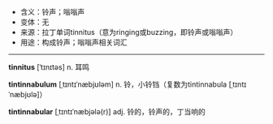 - <span class="definition">含义：铃声；嗡嗡声</span>
- <span class="definition">变体：无</span>
- <span class="definition">来源：拉丁单词tinnitus（意为ringing或buzzing，即铃声或嗡嗡声）</span>
- <span class="definition">用途：构成铃声；嗡嗡声相关词汇</span>

---

<span class="vocabulary">**tinnitus**</span> [ˈtɪnɪtəs] n. 耳鸣

<span class="vocabulary">**tintinnabulum**</span> [ˌtɪntɪˈnæbjʊləm] n. 铃，小铃铛（复数为tintinnabula [ˌtɪntɪˈnæbjʊlə]）

<span class="vocabulary">**tintinnabular**</span> [ˌtɪntɪˈnæbjələ(r)] adj. 铃的，铃声的，丁当响的

